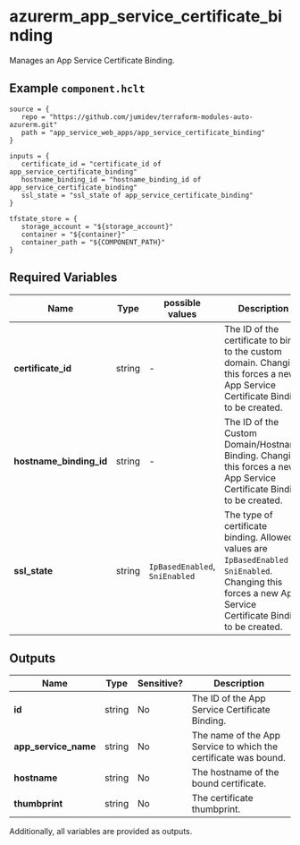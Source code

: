 # azurerm_app_service_certificate_binding

Manages an App Service Certificate Binding.

## Example `component.hclt`

```hcl
source = {
   repo = "https://github.com/jumidev/terraform-modules-auto-azurerm.git"   
   path = "app_service_web_apps/app_service_certificate_binding"   
}

inputs = {
   certificate_id = "certificate_id of app_service_certificate_binding"   
   hostname_binding_id = "hostname_binding_id of app_service_certificate_binding"   
   ssl_state = "ssl_state of app_service_certificate_binding"   
}

tfstate_store = {
   storage_account = "${storage_account}"   
   container = "${container}"   
   container_path = "${COMPONENT_PATH}"   
}

```

## Required Variables

| Name | Type |  possible values |  Description |
| ---- | --------- |  ----------- | ----------- |
| **certificate_id** | string |  -  |  The ID of the certificate to bind to the custom domain. Changing this forces a new App Service Certificate Binding to be created. | 
| **hostname_binding_id** | string |  -  |  The ID of the Custom Domain/Hostname Binding. Changing this forces a new App Service Certificate Binding to be created. | 
| **ssl_state** | string |  `IpBasedEnabled`, `SniEnabled`  |  The type of certificate binding. Allowed values are `IpBasedEnabled` or `SniEnabled`. Changing this forces a new App Service Certificate Binding to be created. | 



## Outputs

| Name | Type | Sensitive? | Description |
| ---- | ---- | --------- | --------- |
| **id** | string | No  | The ID of the App Service Certificate Binding. | 
| **app_service_name** | string | No  | The name of the App Service to which the certificate was bound. | 
| **hostname** | string | No  | The hostname of the bound certificate. | 
| **thumbprint** | string | No  | The certificate thumbprint. | 

Additionally, all variables are provided as outputs.
